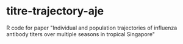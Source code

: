 # titre-trajectory-aje
R code for paper "Individual and population trajectories of influenza antibody titers over multiple seasons in tropical Singapore"
